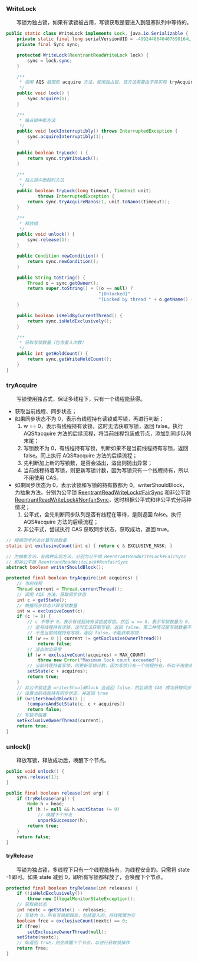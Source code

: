 
### WriteLock
　　写锁为独占锁，如果有读锁被占用，写锁获取是要进入到阻塞队列中等待的。

```java
public static class WriteLock implements Lock, java.io.Serializable {
    private static final long serialVersionUID = -4992448646407690164L;
    private final Sync sync;

    protected WriteLock(ReentrantReadWriteLock lock) {
        sync = lock.sync;
    }

    /**
     * 调用 AQS 框架的 acquire 方法，使用独占锁，该方法需要由子类实现 tryAcquire 方法
     */
    public void lock() {
        sync.acquire(1);
    }

    /**
     * 独占锁中断方法
     */
    public void lockInterruptibly() throws InterruptedException {
        sync.acquireInterruptibly(1);
    }

    public boolean tryLock( ) {
        return sync.tryWriteLock();
    }

    /**
     * 独占锁中断超时方法
     */
    public boolean tryLock(long timeout, TimeUnit unit)
            throws InterruptedException {
        return sync.tryAcquireNanos(1, unit.toNanos(timeout));
    }

    /**
     * 释放锁
     */
    public void unlock() {
        sync.release(1);
    }

    public Condition newCondition() {
        return sync.newCondition();
    }

    public String toString() {
        Thread o = sync.getOwner();
        return super.toString() + ((o == null) ?
                                   "[Unlocked]" :
                                   "[Locked by thread " + o.getName() + "]");
    }

    public boolean isHeldByCurrentThread() {
        return sync.isHeldExclusively();
    }

    /**
     * 获取写锁数量（包含重入次数）
     */
    public int getHoldCount() {
        return sync.getWriteHoldCount();
    }
}
```

### tryAcquire
　　写锁使用独占式，保证多线程下，只有一个线程能获得。

- 获取当前线程、同步状态；
- 如果同步状态不为 0，表示有线程持有读锁或写锁，再进行判断；
    1. w == 0，表示有线程持有读锁，这时无法获取写锁，返回 false。执行 AQS#acquire 方法的后续流程，将当前线程包装成节点，添加到同步队列末尾；
    2. 写锁数不为 0，有线程持有写锁，判断如果不是当前线程持有写锁，返回 false。同上执行 AQS#acquire 方法的后续流程；
    3. 先判断加上新的写锁数，是否会溢出，溢出则抛出异常；
    4. 当前线程持着写锁，则更新写锁计数，因为写锁只有一个线程持有，所以不用使用 CAS。
- 如果同步状态为 0，表示读锁和写锁的持有数都为 0。writerShouldBlock，为抽象方法。分别为公平锁 [ReentrantReadWriteLock#FairSync]() 和非公平锁[ReentrantReadWriteLock#NonfairSync]()，这时根据公平式和非公平式分两种情况；
    1. 公平式，会先判断同步队列是否有线程在等待，是则返回 false。执行 AQS#acquire 方法的后续流程；
    2. 非公平式，尝试执行 CAS 获取同步状态，获取成功，返回 true。
 
```java
// 根据同步状态计算写锁数量
static int exclusiveCount(int c) { return c & EXCLUSIVE_MASK; }

// 为抽象方法，有两种实现方法，分别为公平锁 ReentrantReadWriteLock#FairSync 
// 和非公平锁 ReentrantReadWriteLock#NonfairSync
abstract boolean writerShouldBlock();

protected final boolean tryAcquire(int acquires) {
    // 当前线程
    Thread current = Thread.currentThread();
    // 调用 AQS 方法，获取同步状态
    int c = getState();
    // 根据同步状态计算写锁数量
    int w = exclusiveCount(c);
    if (c != 0) {
        // c 不等于 0，表示有线程持有读锁或写锁。然后 w == 0，表示写锁数量为 0，综合起来
        // 是有线程持有读锁，这时无法获取写锁，返回 false。第二种情况是写锁数量不为 0，但
        // 不是当前线程持有写锁，返回 false，不能获取写锁
        if (w == 0 || current != getExclusiveOwnerThread())
            return false;
        // 溢出抛出异常
        if (w + exclusiveCount(acquires) > MAX_COUNT)
            throw new Error("Maximum lock count exceeded");
        // 当前线程持着写锁，则更新写锁计数，因为写锁只有一个线程持有，所以不用使用 CAS
        setState(c + acquires);
        return true;
    }
    // 非公平锁这里 writerShouldBlock 会返回 false，然后调用 CAS 成功获取同步状态，则会
    // 设置当前线程持有同步状态，并返回 true
    if (writerShouldBlock() ||
        !compareAndSetState(c, c + acquires))
        return false;
    // 写锁不阻塞
    setExclusiveOwnerThread(current);
    return true;
}
```

### unlock()
　　释放写锁，释放成功后，唤醒下个节点。

```java
public void unlock() {
    sync.release(1);
}

public final boolean release(int arg) {
    if (tryRelease(arg)) {
        Node h = head;
        if (h != null && h.waitStatus != 0)
            // 唤醒下个节点
            unparkSuccessor(h);
        return true;
    }
    return false;
}
```

#### tryRelease
　　写锁为独占锁，多线程下只有一个线程能持有，为线程安全的。只需将 state -1 即可。如果 state 减到 0，即所有写锁都释放了，会唤醒下个节点。

```java
protected final boolean tryRelease(int releases) {
    if (!isHeldExclusively())
        throw new IllegalMonitorStateException();
    // 获取锁状态
    int nextc = getState() - releases;
    // 写锁为 0，所有写锁都释放，包括重入的，将线程置为空
    boolean free = exclusiveCount(nextc) == 0;
    if (free)
        setExclusiveOwnerThread(null);
    setState(nextc);
    // 如返回 true，则会唤醒下个节点，以进行获取锁操作
    return free;
}
```
